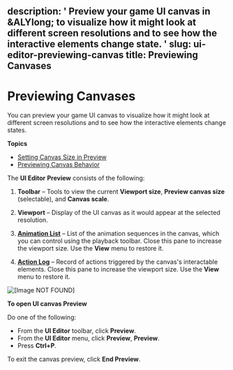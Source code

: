description: ' Preview your game UI canvas in &ALYlong; to visualize how it might
  look at different screen resolutions and to see how the interactive elements change
  state. '
slug: ui-editor-previewing-canvas
title: Previewing Canvases
---
# Previewing Canvases<a name="ui-editor-previewing-canvas"></a>

You can preview your game UI canvas to visualize how it might look at different screen resolutions and to see how the interactive elements change states\.

**Topics**
+ [Setting Canvas Size in Preview](ui-editor-previewing-setting-size.md)
+ [Previewing Canvas Behavior](ui-editor-previewing-behavior.md)

The **UI Editor** **Preview** consists of the following:

1. **Toolbar** – Tools to view the current **Viewport size**, **Preview canvas size** \(selectable\), and **Canvas scale**\.

1. **Viewport** – Display of the UI canvas as it would appear at the selected resolution\. 

1. [**Animation List**](ui-editor-previewing-behavior.md#animation-list-pane) – List of the animation sequences in the canvas, which you can control using the playback toolbar\. Close this pane to increase the viewport size\. Use the **View** menu to restore it\.

1. [**Action Log**](ui-editor-previewing-behavior.md#action-log) – Record of actions triggered by the canvas's interactable elements\. Close this pane to increase the viewport size\. Use the **View** menu to restore it\.

![\[Image NOT FOUND\]](/images/userguide/game_ui_editor/ui-editor-preview-overview.png)

**To open UI canvas **Preview****

Do one of the following:
+ From the **UI Editor** toolbar, click **Preview**\.
+ From the **UI Editor** menu, click **Preview**, **Preview**\.
+ Press **Ctrl\+P**\.

To exit the canvas preview, click **End Preview**\.